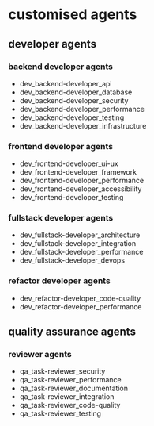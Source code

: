 # customised agents

## developer agents

### backend developer agents
- dev_backend-developer_api
- dev_backend-developer_database
- dev_backend-developer_security
- dev_backend-developer_performance
- dev_backend-developer_testing
- dev_backend-developer_infrastructure

### frontend developer agents
- dev_frontend-developer_ui-ux
- dev_frontend-developer_framework
- dev_frontend-developer_performance
- dev_frontend-developer_accessibility
- dev_frontend-developer_testing

### fullstack developer agents
- dev_fullstack-developer_architecture
- dev_fullstack-developer_integration
- dev_fullstack-developer_performance
- dev_fullstack-developer_devops

### refactor developer agents
- dev_refactor-developer_code-quality
- dev_refactor-developer_performance

## quality assurance agents

### reviewer agents
- qa_task-reviewer_security
- qa_task-reviewer_performance
- qa_task-reviewer_documentation
- qa_task-reviewer_integration
- qa_task-reviewer_code-quality
- qa_task-reviewer_testing